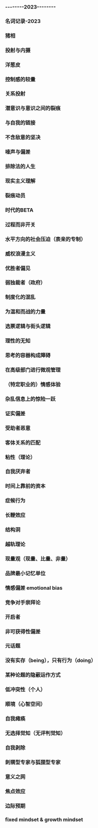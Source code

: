 ### --------2023--------
### 名词记录-2023
### 猪相
### 投射与内摄
### 洋葱皮
### 控制感的较量
### 关系投射
### 潜意识与意识之间的裂痕
### 与自我的链接
### 不含敌意的坚决
### 噪声与偏差
### 排除法的人生
### 现实主义理解
### 裂痕动员
### 时代的BETA
### 过程而非开关
### 水平方向的社会压迫（表亲的专制）
### 威权浪漫主义
### 优胜者偏见
### 弱独裁者（政府）
### 制度化的混乱
### 为温和而战的力量
### 选票逻辑与街头逻辑
### 理性的无知
### 思考的容器构成障碍
### 在高级部门进行微观管理
### （特定职业的）情感体验
### 杂乱信息上的惊险一跃
### 证实偏差
### 受助者恶意
### 客体关系的匹配
### 粘性（理论）
### 自我厌弃者
### 时间上靠前的资本
### 症候行为
### 长鞭效应
### 结构洞
### 越轨理论
### 现量观（现量、比量、非量）
### 品牌最小记忆单位
### 情感偏差 emotional bias
### 竞争对手崇拜论
### 开启者
### 非可获得性偏差
### 元话题
### 没有实存（being），只有行为（doing）
### 某种论题的隐蔽运作方式
### 低冲突性（个人）
### 顺境（心智空间）
### 自我瘫痪
### 无选择觉知（无评判觉知）
### 自我剥除
### 刺猬型专家与狐狸型专家
### 意义之网
### 焦点效应
### 边际预期
### fixed mindset & growth mindset